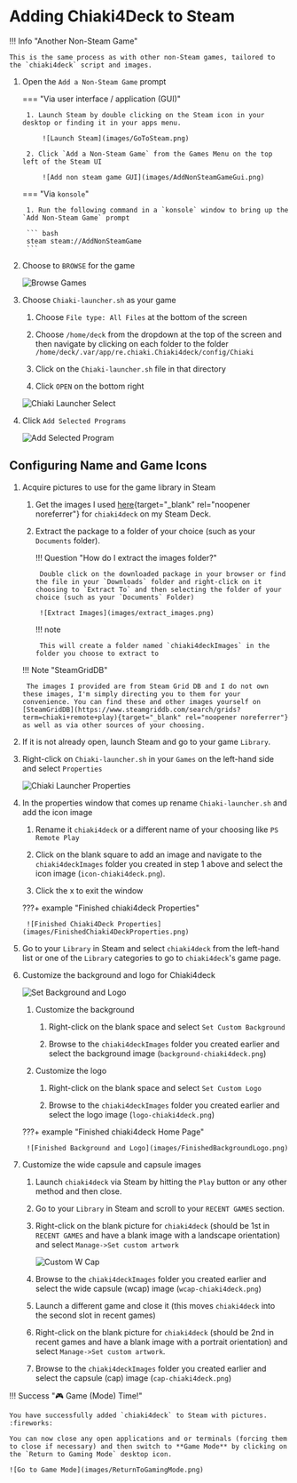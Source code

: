 # Adding Chiaki4Deck to Steam

!!! Info "Another Non-Steam Game"

    This is the same process as with other non-Steam games, tailored to the `chiaki4deck` script and images.

1. Open the `Add a Non-Steam Game` prompt

    === "Via user interface / application (GUI)"
    
        1. Launch Steam by double clicking on the Steam icon in your desktop or finding it in your apps menu.

            ![Launch Steam](images/GoToSteam.png)

        2. Click `Add a Non-Steam Game` from the Games Menu on the top left of the Steam UI

            ![Add non steam game GUI](images/AddNonSteamGameGui.png)

    === "Via `konsole`"

        1. Run the following command in a `konsole` window to bring up the `Add Non-Steam Game` prompt

        ``` bash
        steam steam://AddNonSteamGame
        ```

2. Choose to `BROWSE` for the game

    ![Browse Games](images/ChooseBrowse.png)

3. Choose `Chiaki-launcher.sh` as your game

    1. Choose `File type: All Files` at the bottom of the screen

    2. Choose `/home/deck` from the dropdown at the top of the screen and then navigate by clicking on each folder to the folder `/home/deck/.var/app/re.chiaki.Chiaki4deck/config/Chiaki`

    3. Click on the `Chiaki-launcher.sh` file in that directory

    4. Click `OPEN` on the bottom right 

    ![Chiaki Launcher Select](images/SelectChiakiLauncher.png)

4. Click `Add Selected Programs`

    ![Add Selected Program](images/AddChiakiLauncher.png)


## Configuring Name and Game Icons

1. Acquire pictures to use for the game library in Steam

    1. Get the images I used [here](https://github.com/streetpea/chiaki4deck/releases/download/v1.0.0/chiaki4deckImages.tar.xz){target="_blank" rel="noopener noreferrer"} for `chiaki4deck` on my Steam Deck.

    2. Extract the package to a folder of your choice (such as your `Documents` folder).
    
        !!! Question "How do I extract the images folder?"
        
            Double click on the downloaded package in your browser or find the file in your `Downloads` folder and right-click on it choosing to `Extract To` and then selecting the folder of your choice (such as your `Documents` Folder)

            ![Extract Images](images/extract_images.png)

        !!! note
            
            This will create a folder named `chiaki4deckImages` in the folder you choose to extract to

    !!! Note "SteamGridDB"
    
        The images I provided are from Steam Grid DB and I do not own these images, I'm simply directing you to them for your convenience. You can find these and other images yourself on [SteamGridDB](https://www.steamgriddb.com/search/grids?term=chiaki+remote+play){target="_blank" rel="noopener noreferrer"} as well as via other sources of your choosing.

2. If it is not already open, launch Steam and go to your game `Library`.

3. Right-click on `Chiaki-launcher.sh` in your `Games` on the left-hand side and select `Properties`

    ![Chiaki Launcher Properties](images/ChiakiLauncherProperties.png)

4. In the properties window that comes up rename `Chiaki-launcher.sh` and add the icon image

    1. Rename it `chiaki4deck` or a different name of your choosing like `PS Remote Play`

    2. Click on the blank square to add an image and navigate to the `chiaki4deckImages` folder you created in step 1 above and select the icon image (`icon-chiaki4deck.png`).

    3. Click the x to exit the window

    ???+ example "Finished chiaki4deck Properties"

        ![Finished Chiaki4Deck Properties](images/FinishedChiaki4DeckProperties.png)

5. Go to your `Library` in Steam and select `chiaki4deck` from the left-hand list or one of the `Library` categories to go to `chiaki4deck`'s game page.

6. Customize the background and logo for Chiaki4deck

    ![Set Background and Logo](images/SetBackgroundLogo.png)

    1. Customize the background
    
        1. Right-click on the blank space and select `Set Custom Background`

        2. Browse to the `chiaki4deckImages` folder you created earlier and select the background image (`background-chiaki4deck.png`)

    2. Customize the logo

        1. Right-click on the blank space and select `Set Custom Logo`

        2. Browse to the `chiaki4deckImages` folder you created earlier and select the logo image (`logo-chiaki4deck.png`)

    ???+ example "Finished chiaki4deck Home Page"

        ![Finished Background and Logo](images/FinishedBackgroundLogo.png)

7. Customize the wide capsule and capsule images

    1. Launch `chiaki4deck` via Steam by hitting the `Play` button or any other method and then close.
    
    2. Go to your `Library` in Steam and scroll to your `RECENT GAMES` section.

    3. Right-click on the blank picture for `chiaki4deck` (should be 1st in `RECENT GAMES` and have a blank image with a landscape orientation) and select `Manage->Set custom artwork`

        ![Custom W Cap](images/SetCustomWCap.png)

    4. Browse to the `chiaki4deckImages` folder you created earlier and select the wide capsule (wcap) image (`wcap-chiaki4deck.png`)

    5. Launch a different game and close it (this moves `chiaki4deck` into the second slot in recent games)

    6. Right-click on the blank picture for `chiaki4deck` (should be 2nd in recent games and have a blank image with a portrait orientation) and select `Manage->Set custom artwork`. 

    7. Browse to the `chiaki4deckImages` folder you created earlier and select the capsule (cap) image (`cap-chiaki4deck.png`)

!!! Success ":video_game: Game (Mode) Time!"

    You have successfully added `chiaki4deck` to Steam with pictures. :fireworks:
    
    You can now close any open applications and or terminals (forcing them to close if necessary) and then switch to **Game Mode** by clicking on the `Return to Gaming Mode` desktop icon.

    ![Go to Game Mode](images/ReturnToGamingMode.png)